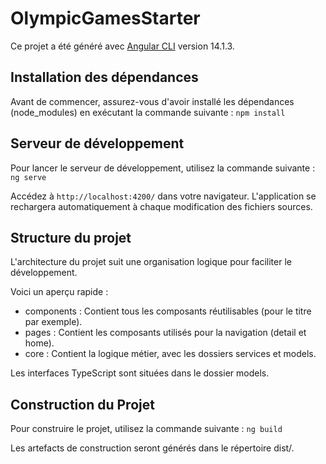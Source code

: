 # OlympicGamesStarter

Ce projet a été généré avec [Angular CLI](https://github.com/angular/angular-cli) version 14.1.3.

## Installation des dépendances

Avant de commencer, assurez-vous d'avoir installé les dépendances (node_modules) en exécutant la commande suivante : `npm install`

## Serveur de développement

Pour lancer le serveur de développement, utilisez la commande suivante : `ng serve`

Accédez à `http://localhost:4200/` dans votre navigateur. L'application se rechargera automatiquement à chaque modification des fichiers sources.

## Structure du projet

L'architecture du projet suit une organisation logique pour faciliter le développement.

Voici un aperçu rapide :

- components : Contient tous les composants réutilisables (pour le titre par exemple).
- pages : Contient les composants utilisés pour la navigation (detail et home).
- core : Contient la logique métier, avec les dossiers services et models.

Les interfaces TypeScript sont situées dans le dossier models.

## Construction du Projet

Pour construire le projet, utilisez la commande suivante : `ng build`

Les artefacts de construction seront générés dans le répertoire dist/.
